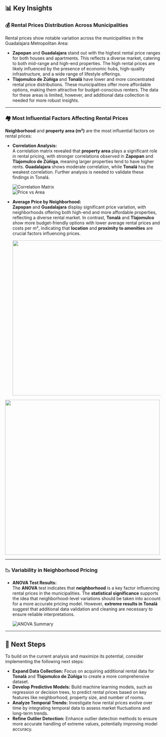 ## 📊 Key Insights

### 💰 Rental Prices Distribution Across Municipalities

Rental prices show notable variation across the municipalities in the Guadalajara Metropolitan Area:

- **Zapopan** and **Guadalajara** stand out with the highest rental price ranges for both houses and apartments. This reflects a diverse market, catering to both mid-range and high-end properties. The high rental prices are likely influenced by the presence of economic hubs, high-quality infrastructure, and a wide range of lifestyle offerings.
- **Tlajomulco de Zúñiga** and **Tonalá** have lower and more concentrated rental price distributions. These municipalities offer more affordable options, making them attractive for budget-conscious renters. The data for these areas is limited, however, and additional data collection is needed for more robust insights.

---

### 🏘 Most Influential Factors Affecting Rental Prices

**Neighborhood** and **property area (m²)** are the most influential factors on rental prices:

- **Correlation Analysis:**  
   A correlation matrix revealed that **property area** plays a significant role in rental pricing, with stronger correlations observed in **Zapopan** and **Tlajomulco de Zúñiga**, meaning larger properties tend to have higher rents. **Guadalajara** shows moderate correlation, while **Tonalá** has the weakest correlation. Further analysis is needed to validate these findings in Tonalá.

  ![Correlation Matrix](https://github.com/user-attachments/assets/fdfc88e2-55c2-4181-b9e1-014bec70b6bb)  
   ![Price vs Area](https://github.com/user-attachments/assets/8f233e85-912e-4e3e-9cbb-91fb3bbb6ab1)

- **Average Price by Neighborhood:**  
   **Zapopan** and **Guadalajara** display significant price variation, with neighborhoods offering both high-end and more affordable properties, reflecting a diverse rental market. In contrast, **Tonalá** and **Tlajomulco** show more budget-friendly options with lower average rental prices and costs per m², indicating that **location** and **proximity to amenities** are crucial factors influencing prices.

  <img src="https://github.com/user-attachments/assets/b7b98ecf-bb7c-4fd2-a88a-1da548c7898c" width="500" />
<img src="https://github.com/user-attachments/assets/42001125-6817-448d-805c-b48df4e84c09" width="500" />


---

### 📉 Variability in Neighborhood Pricing

- **ANOVA Test Results:**  
   The **ANOVA** test indicates that **neighborhood** is a key factor influencing rental prices in the municipalities. The **statistical significance** supports the idea that neighborhood-level variations should be taken into account for a more accurate pricing model. However, **extreme results in Tonalá** suggest that additional data validation and cleaning are necessary to ensure reliable interpretations.

   ![ANOVA Summary](https://github.com/user-attachments/assets/622c4686-d664-4e39-aab7-aa20b32a4783)

---

## 🚀 Next Steps

To build on the current analysis and maximize its potential, consider implementing the following next steps:

- **Expand Data Collection:** Focus on acquiring additional rental data for **Tonalá** and **Tlajomulco de Zúñiga** to create a more comprehensive dataset.
- **Develop Predictive Models:** Build machine learning models, such as regression or decision trees, to predict rental prices based on key features like neighborhood, property size, and number of rooms.
- **Analyze Temporal Trends:** Investigate how rental prices evolve over time by integrating temporal data to assess market fluctuations and long-term trends.
- **Refine Outlier Detection:** Enhance outlier detection methods to ensure more accurate handling of extreme values, potentially improving model accuracy.
